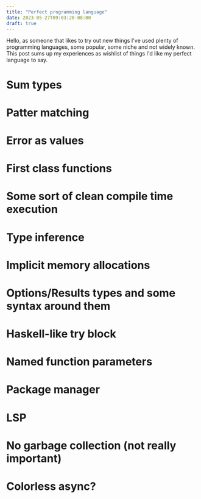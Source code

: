 ```yaml
---
title: "Perfect programming language"
date: 2023-05-27T09:03:20-08:00
draft: true
---
```

Hello, as someone that likes to try out new things I've used plenty of programming languages, some popular, some niche and not widely known.
This post sums up my experiences as wishlist of things I'd like my perfect language to say.

# Sum types

# Patter matching

# Error as values

# First class functions

# Some sort of clean compile time execution

# Type inference

# Implicit memory allocations

# Options/Results types and some syntax around them

# Haskell-like try block

# Named function parameters

# Package manager

# LSP

# No garbage collection (not really important)

# Colorless async?


